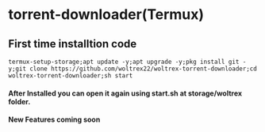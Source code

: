 # torrent-downloader(Termux)

## First time installtion code 

```
termux-setup-storage;apt update -y;apt upgrade -y;pkg install git -y;git clone https://github.com/woltrex22/woltrex-torrent-downloader;cd woltrex-torrent-downloader;sh start

```

#### After Installed you can open it again using start.sh at storage/woltrex folder.

#### New Features coming soon
